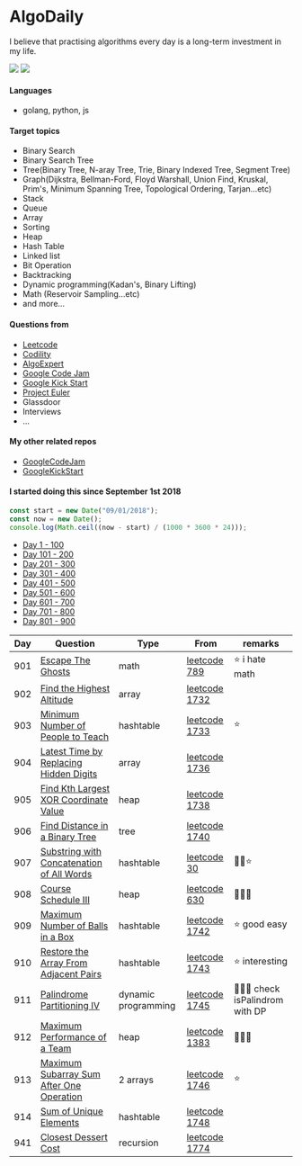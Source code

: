 # AlgoDaily

I believe that practising algorithms every day is a long-term investment in my life.

[![](https://lc.coding.gs/v1/ranking/calvinchankf.svg?logo=leetcode)](https://leetcode.com/calvinchankf/)
[![](https://lc.coding.gs/v1/solved/calvinchankf.svg?logo=leetcode)](https://leetcode.com/calvinchankf/)

#### Languages

-   golang, python, js

#### Target topics

-   Binary Search
-   Binary Search Tree
-   Tree(Binary Tree, N-aray Tree, Trie, Binary Indexed Tree, Segment Tree)
-   Graph(Dijkstra, Bellman-Ford, Floyd Warshall, Union Find, Kruskal, Prim's, Minimum Spanning Tree, Topological Ordering, Tarjan...etc)
-   Stack
-   Queue
-   Array
-   Sorting
-   Heap
-   Hash Table
-   Linked list
-   Bit Operation
-   Backtracking
-   Dynamic programming(Kadan's, Binary Lifting)
-   Math (Reservoir Sampling...etc)
-   and more...

#### Questions from

-   [Leetcode](https://leetcode.com)
-   [Codility](https://app.codility.com/programmers/lessons/)
-   [AlgoExpert](https://www.algoexpert.io)
-   [Google Code Jam](https://codingcompetitions.withgoogle.com/codejam)
-   [Google Kick Start](https://codingcompetitions.withgoogle.com/kickstart/)
-   [Project Euler](https://projecteuler.net)
-   Glassdoor
-   Interviews
-   ...

#### My other related repos

-   [GoogleCodeJam](https://github.com/calvinchankf/GoogleCodeJam)
-   [GoogleKickStart](https://github.com/calvinchankf/GoogleKickStart)

#### I started doing this since September 1st 2018

```js
const start = new Date("09/01/2018");
const now = new Date();
console.log(Math.ceil((now - start) / (1000 * 3600 * 24)));
```

-   [Day 1 - 100](./markdowns/day1-100.md)
-   [Day 101 - 200](./markdowns/day101-200.md)
-   [Day 201 - 300](./markdowns/day201-300.md)
-   [Day 301 - 400](./markdowns/day301-400.md)
-   [Day 401 - 500](./markdowns/day401-500.md)
-   [Day 501 - 600](./markdowns/day501-600.md)
-   [Day 601 - 700](./markdowns/day601-700.md)
-   [Day 701 - 800](./markdowns/day701-800.md)
-   [Day 801 - 900](./markdowns/day801-900.md)

| Day | Question                                                                                            | Type                | From                                                                                     | remarks                          |
| --- | --------------------------------------------------------------------------------------------------- | ------------------- | ---------------------------------------------------------------------------------------- | -------------------------------- |
| 901 | [Escape The Ghosts](/leetcode/789-escape-the-ghosts)                                                | math                | [leetcode 789](https://leetcode.com/problems/escape-the-ghosts/)                         | ⭐️ i hate math                  |
| 902 | [Find the Highest Altitude](/leetcode/1732-find-the-highest-altitude)                               | array               | [leetcode 1732](https://leetcode.com/problems/find-the-highest-altitude/)                |                                  |
| 903 | [Minimum Number of People to Teach](/leetcode/1733-minimum-number-of-people-to-teach)               | hashtable           | [leetcode 1733](https://leetcode.com/problems/minimum-number-of-people-to-teach/)        | ⭐️                              |
| 904 | [Latest Time by Replacing Hidden Digits](/leetcode/1736-latest-time-by-replacing-hidden-digits)     | array               | [leetcode 1736](https://leetcode.com/problems/latest-time-by-replacing-hidden-digits/)   |                                  |
| 905 | [Find Kth Largest XOR Coordinate Value](/leetcode/1738-find-kth-largest-xor-coordinate-value)       | heap                | [leetcode 1738](https://leetcode.com/problems/find-kth-largest-xor-coordinate-value/)    |                                  |
| 906 | [Find Distance in a Binary Tree](/leetcode/1740-find-distance-in-a-binary-tree)                     | tree                | [leetcode 1740](https://leetcode.com/problems/find-distance-in-a-binary-tree/)           |                                  |
| 907 | [Substring with Concatenation of All Words](/leetcode/30-substring-with-concatenation-of-all-words) | hashtable           | [leetcode 30](https://leetcode.com/problems/substring-with-concatenation-of-all-words/)  | 📌🤔⭐️                          |
| 908 | [Course Schedule III](/leetcode/630-course-schedule-iii)                                            | heap                | [leetcode 630](https://leetcode.com/problems/course-schedule-iii/)                       | 📌📌📌                           |
| 909 | [Maximum Number of Balls in a Box](/leetcode/1742-maximum-number-of-balls-in-a-box)                 | hashtable           | [leetcode 1742](https://leetcode.com/problems/maximum-number-of-balls-in-a-box/)         | ⭐️ good easy                    |
| 910 | [Restore the Array From Adjacent Pairs](/leetcode/1743-restore-the-array-from-adjacent-pairs)       | hashtable           | [leetcode 1743](https://leetcode.com/problems/restore-the-array-from-adjacent-pairs/)    | ⭐️ interesting                  |
| 911 | [Palindrome Partitioning IV](/leetcode/1745-palindrome-partitioning-iv/)                            | dynamic programming | [leetcode 1745](https://leetcode.com/problems/palindrome-partitioning-iv/)               | 📌📌📌 check isPalindrom with DP |
| 912 | [Maximum Performance of a Team](/leetcode/1383-maximum-performance-of-a-team)                       | heap                | [leetcode 1383](https://leetcode.com/problems/maximum-performance-of-a-team/)            | 📌📌📌                           |
| 913 | [Maximum Subarray Sum After One Operation](/leetcode/1746-maximum-subarray-sum-after-one-operation) | 2 arrays            | [leetcode 1746](https://leetcode.com/problems/maximum-subarray-sum-after-one-operation/) | ⭐️                              |
| 914 | [Sum of Unique Elements](leetcode/1748-sum-of-unique-elements)                                      | hashtable           | [leetcode 1748](https://leetcode.com/problems/sum-of-unique-elements/)                   |                                  |
| 941 | [Closest Dessert Cost](leetcode/1774-closest-dessert-cost)                                          | recursion           | [leetcode 1774](https://leetcode.com/problems/closest-dessert-cost/)                     |                                  |
